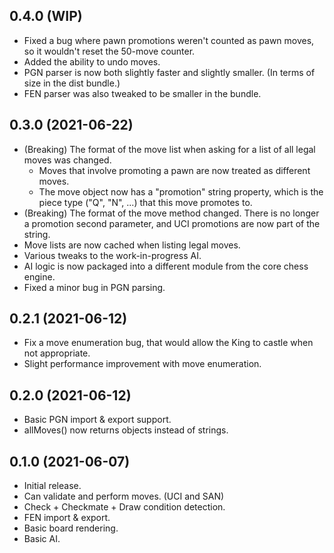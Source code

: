 ## 0.4.0 (WIP)

- Fixed a bug where pawn promotions weren't counted as pawn moves, so it
  wouldn't reset the 50-move counter.
- Added the ability to undo moves.
- PGN parser is now both slightly faster and slightly smaller. (In terms of size
  in the dist bundle.)
- FEN parser was also tweaked to be smaller in the bundle.

## 0.3.0 (2021-06-22)

- (Breaking) The format of the move list when asking for a list of all legal
  moves was changed.
  - Moves that involve promoting a pawn are now treated as different moves.
  - The move object now has a "promotion" string property, which is the piece
    type ("Q", "N", ...) that this move promotes to.
- (Breaking) The format of the move method changed. There is no longer a
  promotion second parameter, and UCI promotions are now part of the string.
- Move lists are now cached when listing legal moves.
- Various tweaks to the work-in-progress AI.
- AI logic is now packaged into a different module from the core chess engine.
- Fixed a minor bug in PGN parsing.

## 0.2.1 (2021-06-12)

- Fix a move enumeration bug, that would allow the King to castle when not
  appropriate.
- Slight performance improvement with move enumeration.

## 0.2.0 (2021-06-12)

- Basic PGN import & export support.
- allMoves() now returns objects instead of strings.

## 0.1.0 (2021-06-07)

- Initial release.
- Can validate and perform moves. (UCI and SAN)
- Check + Checkmate + Draw condition detection.
- FEN import & export.
- Basic board rendering.
- Basic AI.
